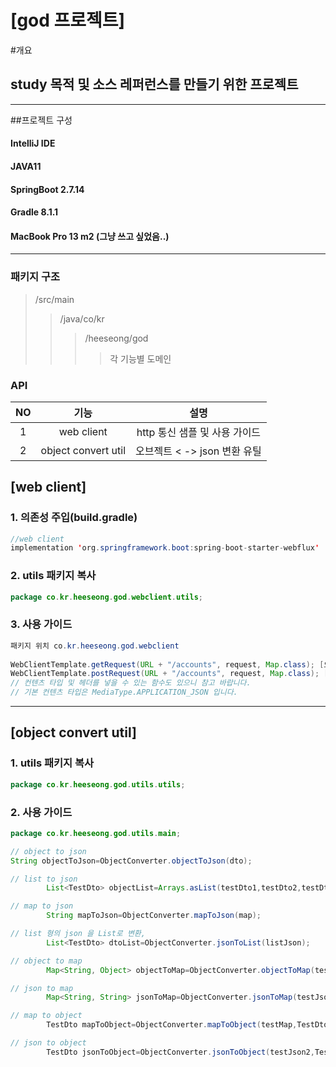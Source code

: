 # [god 프로젝트]

#개요   

## study 목적 및 소스 레퍼런스를 만들기 위한 프로젝트

---

##프로젝트 구성

#### IntelliJ IDE
#### JAVA11
#### SpringBoot 2.7.14
#### Gradle 8.1.1
#### MacBook Pro 13 m2 (그냥 쓰고 싶었음..)

---

### 패키지 구조
> /src/main
> > /java/co/kr
> > > /heeseong/god
> > > > 각 기능별 도메인

### API
| NO |         기능          |           설명         |
|:--:|:-------------------:|:--------------------:|
| 1  |     web client      |  http 통신 샘플 및 사용 가이드 |
| 2  | object convert util | 오브젝트 < -> json 변환 유틸 |


## [web client]
### 1. 의존성 주입(build.gradle)
```java
//web client
implementation 'org.springframework.boot:spring-boot-starter-webflux'
```

### 2. utils 패키지 복사
```java
package co.kr.heeseong.god.webclient.utils;
```

### 3. 사용 가이드
```java
패키지 위치 co.kr.heeseong.god.webclient
        
WebClientTemplate.getRequest(URL + "/accounts", request, Map.class); [요청 주소, 요청 데이터, 리턴 타입]
WebClientTemplate.postRequest(URL + "/accounts", request, Map.class); [요청 주소, 요청 데이터, 리턴 타입]
// 컨텐츠 타입 및 헤더를 넣을 수 있는 함수도 있으니 참고 바랍니다.
// 기본 컨텐츠 타입은 MediaType.APPLICATION_JSON 입니다.
```

--- 

## [object convert util]
### 1. utils 패키지 복사

```java
package co.kr.heeseong.god.utils.utils;
```

### 2. 사용 가이드

```java
package co.kr.heeseong.god.utils.main;

// object to json
String objectToJson=ObjectConverter.objectToJson(dto);

// list to json
        List<TestDto> objectList=Arrays.asList(testDto1,testDto2,testDto3);

// map to json
        String mapToJson=ObjectConverter.mapToJson(map);

// list 형의 json 을 List로 변환,
        List<TestDto> dtoList=ObjectConverter.jsonToList(listJson);

// object to map
        Map<String, Object> objectToMap=ObjectConverter.objectToMap(testDto4);

// json to map
        Map<String, String> jsonToMap=ObjectConverter.jsonToMap(testJson);

// map to object
        TestDto mapToObject=ObjectConverter.mapToObject(testMap,TestDto.class);

// json to object
        TestDto jsonToObject=ObjectConverter.jsonToObject(testJson2,TestDto.class);

```

[//]: # ()
[//]: # (# MD 파일 가이드)

[//]: # (### [표])

[//]: # (| 제목    |     내용 |   설명   |)

[//]: # (|:------|-------:|:------:|)

[//]: # (| 좌측 정렬 | 오른쪽 정렬 | 가운데 정렬 |)

[//]: # ()
[//]: # (# 큰글씨)

[//]: # (## 작은글씨)

[//]: # (### 작은글씨)

[//]: # ()
[//]: # ()
[//]: # (헤더)

[//]: # (=============)

[//]: # ()
[//]: # (부제목)

[//]: # (-------------)

[//]: # ()
[//]: # ()
[//]: # (```java)

[//]: # (코드 블럭)

[//]: # ()
[//]: # (```)

[//]: # ()
[//]: # (줄바꿈 스페이스 3번)
